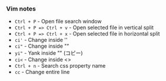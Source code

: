 ### Vim notes

* `Ctrl + P` - Open file search window
* `Ctrl + P => Ctrl + v` - Open selected file in vertical split
* `Ctrl + P => Ctrl + x` - Open selected file in horizontal split
* `ci'` - Change inside ''
* `ci"` - Change inside ""
* `yi"` - Yank inside "" (コピー)
* `ci<` - Change inside <>
* `Ctrl + n` - Search css property name
* `cc` - Change entire line

